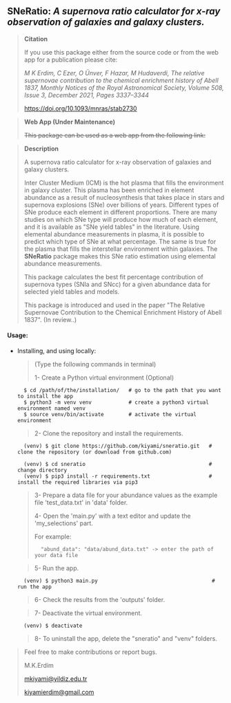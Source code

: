 ## **SNeRatio**: *A supernova ratio calculator for x-ray observation of galaxies and galaxy clusters.*

> **Citation**
>
> If you use this package either from the source code or from the web app for a publication please cite:
> 
> *M K Erdim, C Ezer, O Ünver, F Hazar, M Hudaverdi, The relative supernovae contribution to the chemical enrichment history of Abell 1837, Monthly Notices of the Royal Astronomical Society, Volume 508, Issue 3, December 2021, Pages 3337–3344*
>
> https://doi.org/10.1093/mnras/stab2730

> **Web App (Under Maintenance)**
> 
> ~~This package can be used as a web app from the following link:~~
> 

> **Description** 
> 
> A supernova ratio calculator for x-ray observation of galaxies and galaxy clusters.
>
> Inter Cluster Medium (ICM) is the hot plasma that fills the environment in galaxy cluster.
> This plasma has been enriched in element abundance as a result of nucleosynthesis that takes place in stars and
> supernova explosions (SNe) over billions of years. Different types of SNe produce each element in different
> proportions. There are many studies on which SNe type will produce how much of each element, and it is available
> as "SNe yield tables" in the literature. Using elemental abundance measurements in plasma, it is possible to
> predict which type of SNe at what percentage. The same is true for the plasma that fills the interstellar
> environment within galaxies. The **SNeRatio** package makes this SNe ratio estimation using elemental abundance
> measurements. 
> 
> This package calculates the best fit percentage contribution of supernova types (SNIa and SNcc) for a given abundance
> data for selected yield tables and models.
>
> This package is introduced and used in the paper "The Relative Supernovae Contribution to the Chemical Enrichment
> History of Abell 1837". (In review..)


#### **Usage**:
* Installing, and using locally:
    >   (Type the following commands in terminal)
    >
    >   1- Create a Python virtual environment (Optional)
    >
        $ cd /path/of/the/installation/   # go to the path that you want to install the app
        $ python3 -m venv venv            # create a python3 virtual environment named venv
        $ source venv/bin/activate        # activate the virtual environment
    > 
    >   2- Clone the repository and install the requirements.
    >
        (venv) $ git clone https://github.com/kiyami/sneratio.git   # clone the repository (or download from github.com)

        (venv) $ cd sneratio                                        # change directory
        (venv) $ pip3 install -r requirements.txt                   # install the required libraries via pip3
    >
    >   3- Prepare a data file for your abundance values as the example file 'test_data.txt' in 'data' folder.
    >
    >   4- Open the 'main.py' with a text editor and update the 'my_selections' part. 
    >   
    >   For example: 
    >
    >       "abund_data": "data/abund_data.txt" -> enter the path of your data file
    > 

    >   5- Run the app.
    >
        (venv) $ python3 main.py                                     # run the app
    > 

    >   6- Check the results from the 'outputs' folder.
    >

    >   7- Deactivate the virtual environment.
    > 
        (venv) $ deactivate

    >   8- To uninstall the app, delete the "sneratio" and "venv" folders.

> Feel free to make contributions or report bugs.
>
> M.K.Erdim
> 
> mkiyami@yildiz.edu.tr
> 
> kiyamierdim@gmail.com
> 
